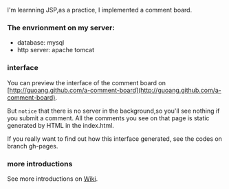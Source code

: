 I'm learnning JSP,as a practice, I implemented a comment board.

### The envrionment on my server:
* database: mysql
* http server: apache tomcat

### interface
You can preview the interface of the comment board on [http://guoang.github.com/a-comment-board](http://guoang.github.com/a-comment-board).

But `notice` that there is no server in the background,so you'll see nothing if you submit a comment.  All the comments you see on that page is static generated by HTML in the index.html.

If you really want to find out how this interface generated, see the codes on branch gh-pages.

### more introductions
See more introductions on [Wiki](https://github.com/guoang/a-comment-board/wiki/_pages).
